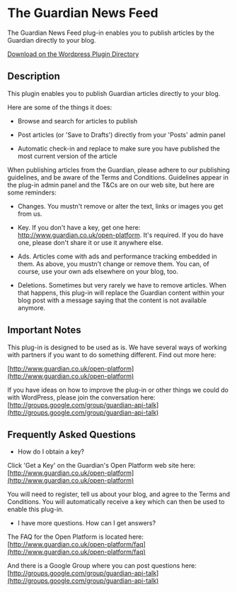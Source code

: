 The Guardian News Feed
=============

The Guardian News Feed plug-in enables you to publish articles by the Guardian directly to your blog.

[Download on the Wordpress Plugin Directory](http://wordpress.org/plugins/the-guardian-news-feed/)

Description
-------------

This plugin enables you to publish Guardian articles directly to your blog.

Here are some of the things it does:

- Browse and search for articles to publish

- Post articles (or 'Save to Drafts') directly from your 'Posts' admin panel

- Automatic check-in and replace to make sure you have published the most current version of the article

When publishing articles from the Guardian, please adhere to our publishing guidelines, and be aware of the Terms and Conditions. Guidelines appear in the plug-in admin panel and the T&Cs are on our web site, but here are some reminders:

- Changes. You mustn't remove or alter the text, links or images you get from us.

- Key. If you don't have a key, get one here: http://www.guardian.co.uk/open-platform.  It's required.  If you do have one, please don't share it or use it anywhere else.

- Ads. Articles come with ads and performance tracking embedded in them. As above, you mustn't change or remove them. You can, of course, use your own ads elsewhere on your blog, too.

- Deletions. Sometimes but very rarely we have to remove articles. When that happens, this plug-in will replace the Guardian content within your blog post with a message saying that the content is not available anymore.

Important Notes
-------------

This plug-in is designed to be used as is.  We have several ways of working with partners if you want to do something different.  Find out more here:

[http://www.guardian.co.uk/open-platform](http://www.guardian.co.uk/open-platform)

If you have ideas on how to improve the plug-in or other things we could do with WordPress, please join the conversation here:
[http://groups.google.com/group/guardian-api-talk](http://groups.google.com/group/guardian-api-talk)

Frequently Asked Questions
-------------

- How do I obtain a key?

Click 'Get a Key' on the Guardian's Open Platform web site here:
[http://www.guardian.co.uk/open-platform](http://www.guardian.co.uk/open-platform)

You will need to register, tell us about your blog, and agree to the
Terms and Conditions.  You will automatically receive a key which can
then be used to enable this plug-in.

- I have more questions.  How can I get answers?

The FAQ for the Open Platform is located here:
[http://www.guardian.co.uk/open-platform/faq](http://www.guardian.co.uk/open-platform/faq)

And there is a Google Group where you can post questions here:
[http://groups.google.com/group/guardian-api-talk](http://groups.google.com/group/guardian-api-talk)
